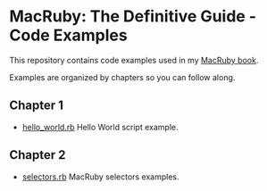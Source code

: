 # MacRuby: The Definitive Guide - Code Examples

This repository contains code examples used in my [MacRuby book](http://oreilly.com/catalog/0636920000723).

Examples are organized by chapters so you can follow along.

## Chapter 1

* [hello_world.rb](http://github.com/mattetti/MacRuby--The-Definitive-Guide/blob/master/chapter_1/hello_world.rb) Hello World script example.

## Chapter 2

* [selectors.rb](http://github.com/mattetti/MacRuby--The-Definitive-Guide/blob/master/chapter_2/selectors.rb) MacRuby selectors examples.